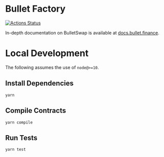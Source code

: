 # Bullet Factory

[![Actions Status](https://github.com/bulletfinance/bullet-swap-core/workflows/CI/badge.svg)](https://github.com/bulletfinance/bullet-swap-core/actions)

In-depth documentation on BulletSwap is available at [docs.bullet.finance](https://docs.bullet.finance/).

# Local Development

The following assumes the use of `node@>=10`.

## Install Dependencies

`yarn`

## Compile Contracts

`yarn compile`

## Run Tests

`yarn test`
